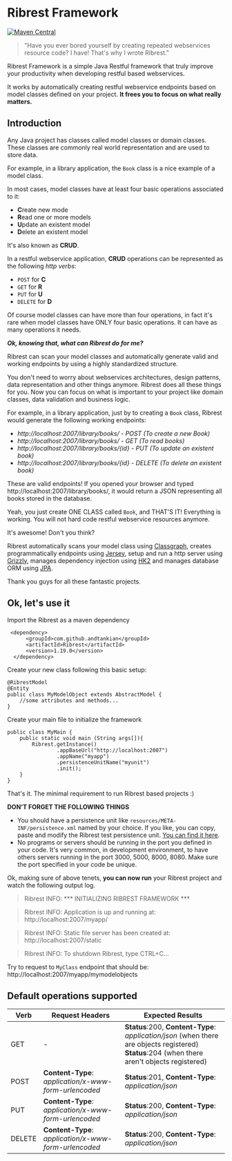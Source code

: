 
# Ribrest Framework
[![Maven Central](https://maven-badges.herokuapp.com/maven-central/com.github.andtankian/Ribrest/badge.svg)](https://maven-badges.herokuapp.com/maven-central/cz.jirutka.rsql/rsql-parser)
> "Have you ever bored yourself by creating repeated webservices resource code? I have! That's why I wrote Ribrest." 


Ribrest Framework is a simple Java Restful framework that truly improve your productivity when developing restful based webservices.

It works by automatically creating restful webservice endpoints based on model classes defined on your project. **It frees you to focus on what really matters.**

## Introduction
Any Java project has classes called model classes or domain classes. These classes are commonly real world representation and are used to store data.

For example, in a library application, the `Book` class is a nice example of a model class.

In most cases, model classes have at least four basic operations associated to it:

- **C**reate new mode
- **R**ead one or more models
- **U**pdate an existent model
- **D**elete an existent model

It's also known as **CRUD**.

In a restful webservice application, **CRUD** operations can be represented as the following *http verbs*:

- `POST`  for **C**
- `GET` for **R**
- `PUT` for **U**
- `DELETE` for **D**

Of course model classes can have more than four operations, in fact it's rare when model classes have ONLY four basic operations. It can have as many operations it needs.

***Ok, knowing that, what can Ribrest do for me?***

Ribrest can scan your model classes and automatically generate valid and working endpoints by using a highly standardized structure.

You don't need to worry about webservices architectures,  design patterns, data representation and other things anymore. Ribrest does all these things for you. Now you can focus on what is important to your project like domain classes, data validation and business logic.

For example, in a library application, just by to creating a `Book` class, Ribrest would generate the following working endpoints:

 - *http://localhost:2007/library/books/ - POST (To create a new Book)*
 - *http://localhost:2007/library/books/ - GET (To read books)*
 - *http://localhost:2007/library/books/{id} - PUT (To update an existent book)*
 - *http://localhost:2007/library/books/{id} - DELETE (To delete an
   existent book)*

These are valid endpoints! If you opened your browser and typed http://localhost:2007/library/books/, it would return a JSON representing all books stored in the database.

Yeah, you just create ONE CLASS called `Book`, and THAT'S IT! Everything is working. You will not hard code restful webservice resources anymore.

It's awesome! Don't you think?

Ribrest automatically scans your model class using [Classgraph](https://github.com/classgraph/classgraph), creates programmatically endpoints using [Jersey](https://jersey.github.io/), setup and run a http server using [Grizzly](https://javaee.github.io/grizzly/), manages dependency injection using [HK2](https://javaee.github.io/hk2/) and manages database ORM using [JPA](https://www.oracle.com/technetwork/java/javaee/tech/persistence-jsp-140049.html).

Thank you guys for all these fantastic projects.

## Ok, let's use it

Import the Ribrest as a maven dependency

     <dependency>
          <groupId>com.github.andtankian</groupId>
          <artifactId>Ribrest</artifactId>
          <version>1.19.0</version>
      </dependency>


Create your new class following this basic setup:
	
	@RibrestModel
	@Entity
	public class MyModelObject extends AbstractModel {
		//some attributes and methods...	
	}

Create your main file to initialize the framework

    public class MyMain {
    	public static void main (String args[]){
	    	Ribrest.getInstance()
			    	.appBaseUrl("http://localhost:2007")
			    	.appName("myapp")
			    	.persistenceUnitName("myunit")
			    	.init();
    	}
    }


That's it. The minimal requirement to run Ribrest based projects :)

**DON'T FORGET THE FOLLOWING THINGS**

 - You should have a persistence unit like `resources/META-INF/persistence.xml` named by your choice. If you like, you can copy, paste and modify the Ribrest test persistence unit. [You can find it here](https://github.com/andtankian/ribrest/blob/master/src/test/resources/META-INF/persistence.xml).
 - No programs or servers should be running in the port you defined in your code. It's very common, in development environment, to have others servers running  in the port 3000, 5000, 8000, 8080. Make sure the port specified in your code be unique.

Ok, making sure of above tenets, **you can now run** your Ribrest project and watch the following output log.

> Ribrest INFO: *** INITIALIZING RIBREST FRAMEWORK ***

> Ribrest INFO: Application is up and running at: http://localhost:2007/myapp/

> Ribrest INFO: Static file server has been created at: http://localhost:2007/static

> Ribrest INFO: To shutdown Ribrest, type CTRL+C...



Try to request to `MyClass` endpoint that should be: http://localhost:2007/myapp/mymodelobjects


## Default operations supported

|Verb|Request Headers|Expected Results|
|--|--|--|
|GET|-|**Status**:200, **Content-Type**: *application/json* (when there are objects registered)<br/>**Status**:204 (when there aren't objects registered)|
|POST|**Content-Type**: *application/x-www-form-urlencoded*|**Status**:201, **Content-Type**: *application/json* |
|PUT|**Content-Type**: *application/x-www-form-urlencoded*|**Status**:200, **Content-Type**: *application/json* |
|DELETE|**Content-Type**: *application/x-www-form-urlencoded*|**Status**:200, **Content-Type**: *application/json* |
